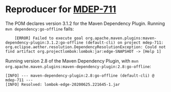 # Reproducer for [MDEP-711](https://issues.apache.org/jira/browse/MDEP-711)

The POM declares version 3.1.2 for the Maven Dependency Plugin.
Running `mvn dependency:go-offline` fails:

        [ERROR] Failed to execute goal org.apache.maven.plugins:maven-dependency-plugin:3.1.2:go-offline (default-cli) on project mdep-711: org.eclipse.aether.resolution.DependencyResolutionException: Could not find artifact org.projectlombok:lombok:jar:edge-SNAPSHOT -> [Help 1]

Running version 2.8 of the Maven Dependency Plugin, with `mvn org.apache.maven.plugins:maven-dependency-plugin:2.8:go-offline`:

    [INFO] --- maven-dependency-plugin:2.8:go-offline (default-cli) @ mdep-711 ---
    [INFO] Resolved: lombok-edge-20200625.221645-1.jar
